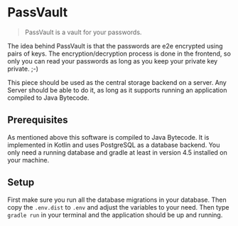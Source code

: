 # PassVault

> PassVault is a vault for your passwords.

The idea behind PassVault is that the passwords are e2e encrypted using pairs of keys.
The encryption/decryption process is done in the frontend, so only you can read your
passwords as long as you keep your private key private. ;-)

This piece should be used as the central storage backend on a server. Any Server should
be able to do it, as long as it supports running an application compiled to Java Bytecode.

## Prerequisites

As mentioned above this software is compiled to Java Bytecode. It is implemented in Kotlin
and uses PostgreSQL as a database backend. You only need a running database and gradle
at least in version 4.5 installed on your machine.

## Setup

First make sure you run all the database migrations in your database. Then copy the `.env.dist`
to `.env` and adjust the variables to your need. Then type `gradle run` in your terminal
and the application should be up and running.
